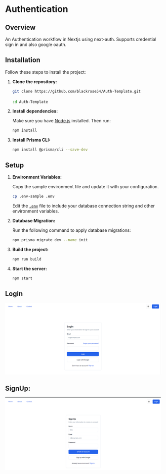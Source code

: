 # Authentication

## Overview

An Authentication workflow in Nextjs using next-auth.
Supports credential sign in and also google oauth.

## Installation

Follow these steps to install the project:

1. **Clone the repository:**

    ```sh
    git clone https://github.com/blackrose54/Auth-Template.git

    cd Auth-Template
    ```

2. **Install dependencies:**

    Make sure you have [Node.js](https://nodejs.org/) installed. Then run:

    ```sh
    npm install
    ```

3. **Install Prisma CLI:**

    ```sh
    npm install @prisma/cli --save-dev
    ```

## Setup

1. **Environment Variables:**

    Copy the sample environment file and update it with your configuration.

    ```sh
    cp .env-sample .env
    ```

    Edit the [`.env`](command:_github.copilot.openRelativePath?%5B%7B%22scheme%22%3A%22file%22%2C%22authority%22%3A%22%22%2C%22path%22%3A%22%2Fe%3A%2FWebD%2Fauth-template%2Fclient%2F.env%22%2C%22query%22%3A%22%22%2C%22fragment%22%3A%22%22%7D%2C%22776fadd9-e825-4a19-9db2-da2f0ff6ab57%22%5D "e:\WebD\auth-template\client\.env") file to include your database connection string and other environment variables.

2. **Database Migration:**

    Run the following command to apply database migrations:

    ```sh
    npx prisma migrate dev --name init
    ```

3. **Build the project:**

    ```sh
    npm run build
    ```

4. **Start the  server:**

    ```sh
    npm start
    ```

## Login

![alt text](image.png)

## SignUp:
![alt text](image-1.png)



